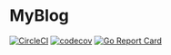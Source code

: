 # MyBlog

[![CircleCI](https://circleci.com/gh/nomkhonwaan/myblog.svg?style=svg)](https://circleci.com/gh/nomkhonwaan/myblog)
[![codecov](https://codecov.io/gh/nomkhonwaan/myblog/branch/master/graph/badge.svg)](https://codecov.io/gh/nomkhonwaan/myblog)
[![Go Report Card](https://goreportcard.com/badge/github.com/nomkhonwaan/myblog)](https://goreportcard.com/report/github.com/nomkhonwaan/myblog)

